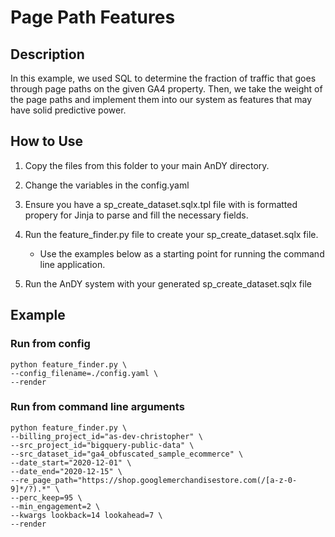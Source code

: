 # Page Path Features

## Description

In this example, we used SQL to determine the fraction of traffic that goes through page paths on the given GA4 property. Then, we take the weight of the page paths and implement them into our system as features that may have solid predictive power.

## How to Use

1. Copy the files from this folder to your main AnDY directory.

2. Change the variables in the config.yaml

3. Ensure you have a sp_create_dataset.sqlx.tpl file with is formatted propery for Jinja to parse and fill the necessary fields.

4. Run the feature_finder.py file to create your sp_create_dataset.sqlx file.

   - Use the examples below as a starting point for running the command line application.

5. Run the AnDY system with your generated sp_create_dataset.sqlx file

## Example

### Run from config

```
python feature_finder.py \
--config_filename=./config.yaml \
--render
```

### Run from command line arguments

```
python feature_finder.py \
--billing_project_id="as-dev-christopher" \
--src_project_id="bigquery-public-data" \
--src_dataset_id="ga4_obfuscated_sample_ecommerce" \
--date_start="2020-12-01" \
--date_end="2020-12-15" \
--re_page_path="https://shop.googlemerchandisestore.com(/[a-z-0-9]*/?).*" \
--perc_keep=95 \
--min_engagement=2 \
--kwargs lookback=14 lookahead=7 \
--render
```
